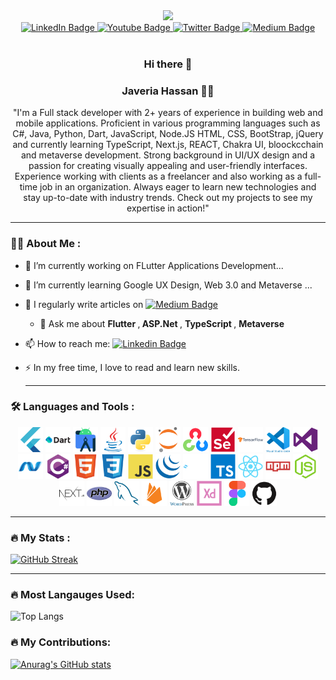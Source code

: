<div id="header" align="center">
  <img src="https://img.freepik.com/free-vector/hand-drawn-iranian-woman-illustration_23-2149857240.jpg?w=740&t=st=1674977338~exp=1674977938~hmac=538fb1de96b61b3d444d013935bf64f388c08417d36de1ef9afca7a29c358623" width="300"/>


<div id="badges">
  <a href="https://www.linkedin.com/in/javeria-hassan/" target="_blank">
    <img src="https://img.shields.io/badge/LinkedIn-blue?style=for-the-badge&logo=linkedin&logoColor=white" alt="LinkedIn Badge"/>
  </a>
  <a href="https://www.youtube.com/@programmingwithjh" target="_blank">
    <img src="https://img.shields.io/badge/YouTube-red?style=for-the-badge&logo=youtube&logoColor=white" alt="Youtube Badge"/>
  </a>
  <a href="https://twitter.com/_JaveriaHassan" target="_blank">
    <img src="https://img.shields.io/badge/Twitter-blue?style=for-the-badge&logo=twitter&logoColor=white" alt="Twitter Badge"/>
  </a>
   <a href="https://medium.com/@javeria.hassan2601" target="_blank">
    <img src="https://img.shields.io/badge/Medium-black?style=for-the-badge&logo=medium&logoColor=white" alt="Medium Badge"/>
  </a>
</div>
<img src="https://komarev.com/ghpvc/?username=Javeria-Hassan-SE&style=flat-square&color=blue" alt=""/>
                                                                                                    
 ### Hi there 👋
 ### Javeria Hassan 👩‍💻

"I'm a Full stack developer with 2+ years of experience in building web and mobile applications. Proficient in various programming languages such as C#, Java, Python, Dart, JavaScript, Node.JS HTML, CSS, BootStrap, jQuery and currently learning TypeScript, Next.js, REACT, Chakra UI, bloockcchain and metaverse development. Strong background in UI/UX design and a passion for creating visually appealing and user-friendly interfaces. Experience working with clients as a freelancer and also working as a full-time job in an organization. Always eager to learn new technologies and stay up-to-date with industry trends. Check out my projects to see my expertise in action!"
                                                                                                    
</div>

   <hr>

### :woman_technologist: About Me :

- 🔭 I’m currently working on FLutter Applications Development...
- 🌱 I’m currently learning Google UX Design, Web 3.0 and Metaverse ...
- :page_with_curl: I regularly write articles on [![Medium Badge](https://img.shields.io/badge/-Medium-black?style=flat&logo=Medium&logoColor=white)](https://medium.com/@javeria.hassan2601)
   - 💬 Ask me about <strong> Flutter </strong> ,<strong> ASP.Net </strong>, <strong> TypeScript </strong>, <strong> Metaverse </strong>
- 📫 How to reach me: [![Linkedin Badge](https://img.shields.io/badge/-LinkedIn-blue?style=flat&logo=Linkedin&logoColor=white)](https://www.linkedin.com/in/javeria-hassan/)
- ⚡ In my free time, I love to read and learn new skills.

   <hr>
   
### :hammer_and_wrench: Languages and Tools :
   <div  align="center" padding="3px">
   <img src="https://github.com/devicons/devicon/blob/master/icons/flutter/flutter-original.svg" alt="" width="40px" height="40px">
   <img src="https://github.com/devicons/devicon/blob/master/icons/dart/dart-original-wordmark.svg" alt="" width="40px" height="40px" >
   <img src="https://github.com/devicons/devicon/blob/master/icons/androidstudio/androidstudio-original.svg" alt="" width="40px" height="40px">
   <img src="https://github.com/devicons/devicon/blob/master/icons/java/java-original.svg" alt="" width="40px" height="40px">
   <img src="https://github.com/devicons/devicon/blob/master/icons/python/python-original.svg" alt="" width="40px" height="40px">
   <img src="https://github.com/devicons/devicon/blob/master/icons/jupyter/jupyter-original.svg" alt="" width="40px" height="40px">
   <img src="https://github.com/devicons/devicon/blob/master/icons/opencv/opencv-original.svg" alt="" width="40px" height="40px">
   <img src="https://github.com/devicons/devicon/blob/master/icons/selenium/selenium-original.svg" alt="" width="40px" height="40px">
   <img src="https://github.com/devicons/devicon/blob/master/icons/tensorflow/tensorflow-original-wordmark.svg" alt="" width="40px" height="40px">
   <img src="https://github.com/devicons/devicon/blob/master/icons/vscode/vscode-original-wordmark.svg" alt="" width="40px" height="40px">
   <img src="https://github.com/devicons/devicon/blob/master/icons/visualstudio/visualstudio-plain.svg" alt="" width="40px" height="40px">
   <img src="https://github.com/devicons/devicon/blob/master/icons/dot-net/dot-net-original.svg" alt=""width="40px" height="40px">
   <img src="https://github.com/devicons/devicon/blob/master/icons/csharp/csharp-original.svg" alt="" width="40px" height="40px">
   <img src="https://github.com/devicons/devicon/blob/master/icons/html5/html5-original.svg" alt="" width="40px" height="40px">
   <img src="https://github.com/devicons/devicon/blob/master/icons/css3/css3-original.svg" alt="" width="40px" height="40px">
   <img src="https://github.com/devicons/devicon/blob/master/icons/javascript/javascript-original.svg" alt="" width="40px" height="40px">
   <img src="https://github.com/devicons/devicon/blob/master/icons/jquery/jquery-original.svg" alt="" width="40px" height="40px">
   <img src="https://github.com/devicons/devicon/blob/master/icons/tailwindcss/tailwindcss-original-wordmark.svg" alt="" width="40px" height="40px"">
   <img src="https://github.com/devicons/devicon/blob/master/icons/typescript/typescript-original.svg" alt="" width="40px" height="40px">
   <img src="https://github.com/devicons/devicon/blob/master/icons/react/react-original.svg" alt="" width="40px" height="40px">
   <img src="https://github.com/devicons/devicon/blob/master/icons/npm/npm-original-wordmark.svg" alt="" width="40px" height="40px">
   <img src="https://github.com/devicons/devicon/blob/master/icons/nodejs/nodejs-original.svg" alt="" width="40px" height="40px">
   <img src="https://github.com/devicons/devicon/blob/master/icons/nextjs/nextjs-original-wordmark.svg" alt="" width="40px" height="40px">
   <img src="https://github.com/devicons/devicon/blob/master/icons/php/php-original.svg" alt="" width="40px" height="40px">
   <img src="https://github.com/devicons/devicon/blob/master/icons/mysql/mysql-original.svg" alt="" width="40px" height="40px">
    <img src="https://github.com/devicons/devicon/blob/master/icons/firebase/firebase-plain.svg" alt="" width="40px" height="40px">
    <img src="https://github.com/devicons/devicon/blob/master/icons/wordpress/wordpress-original.svg" alt="" width="40px" height="40px">
   <img src="https://github.com/devicons/devicon/blob/master/icons/xd/xd-line.svg" alt="" width="40px" height="40px">
    <img src="https://github.com/devicons/devicon/blob/master/icons/figma/figma-original.svg" alt="" width="40px" height="40px">
   <img src="https://github.com/devicons/devicon/blob/master/icons/github/github-original.svg" alt="" width="40px" height="40px">
   </div>
   <hr>
   
   ### :fire: My Stats :
[![GitHub Streak](http://github-readme-streak-stats.herokuapp.com?user=Javeria-Hassan-SE&theme=dark&border_radius=5&mode=weekly)](https://git.io/streak-stats)
<hr>

   ### :fire: Most Langauges Used:

![Top Langs](https://github-readme-stats.vercel.app/api/top-langs/?username=Javeria-Hassan-SE&hide=javascript,css,scss,html&theme=tokyonight)

### :fire: My Contributions:
                                                                                                                                
[![Anurag's GitHub stats](https://github-readme-stats.vercel.app/api?username=Javeria-Hassan-SE)](https://github.com/anuraghazra/github-readme-stats)
   
  

   
